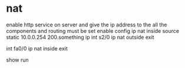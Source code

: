 # nat 
enable http service on server
and give the ip address to the all the components 
and routing must be set 
enable
config
ip nat inside source static 10.0.0.254 200.something ip
int s2/0 
ip nat outside
exit

int fa0/0 
ip nat inside
exit

show run 



